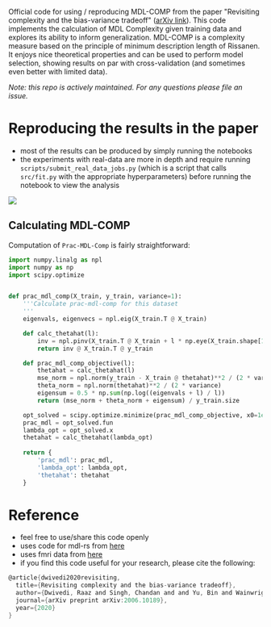 Official code for using / reproducing MDL-COMP from the paper "Revisiting complexity and the bias-variance tradeoff" ([arXiv link](https://arxiv.org/abs/2006.10189)). This code implements the calculation of MDL Complexity given training data and explores its ability to inform generalization. MDL-COMP is a complexity measure based on the principle of minimum description length of Rissanen. It enjoys nice theoretical properties and can be used to perform model selection, showing results on par with cross-validation (and sometimes even better with limited data).

*Note: this repo is actively maintained. For any questions please file an issue.*

# Reproducing the results in the paper
- most of the results can be produced by simply running the notebooks
- the experiments with real-data are more in depth and require running `scripts/submit_real_data_jobs.py` (which is a script that calls `src/fit.py` with the appropriate hyperparameters) before running the notebook to view the analysis

![](https://csinva.github.io/mdl-complexity/reports/fig_iid_mse.svg)


## Calculating MDL-COMP
Computation of `Prac-MDL-Comp` is fairly straightforward:

```python
import numpy.linalg as npl
import numpy as np
import scipy.optimize


def prac_mdl_comp(X_train, y_train, variance=1):
    '''Calculate prac-mdl-comp for this dataset
    '''
    eigenvals, eigenvecs = npl.eig(X_train.T @ X_train)

    def calc_thetahat(l):
        inv = npl.pinv(X_train.T @ X_train + l * np.eye(X_train.shape[1]))
        return inv @ X_train.T @ y_train

    def prac_mdl_comp_objective(l):
        thetahat = calc_thetahat(l)
        mse_norm = npl.norm(y_train - X_train @ thetahat)**2 / (2 * variance)
        theta_norm = npl.norm(thetahat)**2 / (2 * variance)
        eigensum = 0.5 * np.sum(np.log((eigenvals + l) / l))
        return (mse_norm + theta_norm + eigensum) / y_train.size

    opt_solved = scipy.optimize.minimize(prac_mdl_comp_objective, x0=1e-10)
    prac_mdl = opt_solved.fun
    lambda_opt = opt_solved.x
    thetahat = calc_thetahat(lambda_opt)
    
    return {
        'prac_mdl': prac_mdl,
        'lambda_opt': lambda_opt,
        'thetahat': thetahat
    }
```

# Reference

- feel free to use/share this code openly
- uses code for mdl-rs from [here](https://github.com/koheimiya/pymdlrs)
- uses fmri data from [here](https://crcns.org/data-sets/vc/vim-2)
- if you find this code useful for your research, please cite the following:
```c
@article{dwivedi2020revisiting,
  title={Revisiting complexity and the bias-variance tradeoff},
  author={Dwivedi, Raaz and Singh, Chandan and and Yu, Bin and Wainwright, Martin},
  journal={arXiv preprint arXiv:2006.10189},
  year={2020}
}
```

